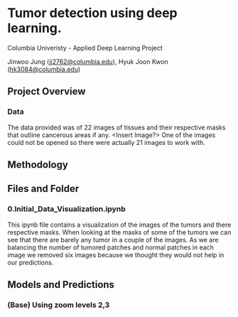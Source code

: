# Tumor detection using deep learning. 

Columbia Univeristy - Applied Deep Learning Project

Jinwoo Jung (jj2762@columbia.edu), Hyuk Joon Kwon (hk3084@columbia.edu)

## Project Overview


### Data

The data provided was of 22 images of tissues and their respective masks that outline cancerous areas if any. <Insert Image?> One of the images could not be opened so there were actually 21 images to work with. 

## Methodology


## Files and Folder

### 0.Initial_Data_Visualization.ipynb

This ipynb file contains a visualization of the images of the tumors and there respective masks. When looking at the masks of some of the tumors we can see that there are barely any tumor in a couple of the images. As we are balancing the number of tumored patches and normal patches in each image we removed six images because we thought they would not help in our predictions.

## Models and Predictions

### (Base) Using zoom levels 2,3

 
